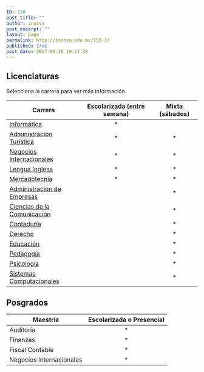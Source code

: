 ```yaml
---
ID: 150
post_title: ""
author: innova
post_excerpt: ""
layout: page
permalink: http://innova.edu.mx/150-2/
published: true
post_date: 2017-06-10 19:21:38
---
```

## Licenciaturas

Selecciona la carrera para ver más información.

Carrera | Escolarizada (entre semana) | Mixta (sábados)
--|:--:|:--:
<a href="http://innova.edu.mx/licenciatura-en-informatica/">Informática</a> | * |
<a href="http://innova.edu.mx/licenciatura-en-administracion-turistica/">Administración Turística</a> | * | *
<a href="http://innova.edu.mx/licenciatura-en-negocios-internacionales/">Negocios Internacionales</a> | * | *
<a href="http://innova.edu.mx/licenciatura-en-lengua-inglesa/">Lengua Inglesa</a> | * | *
<a href="http://innova.edu.mx/licenciatura-en-mercadotecnia/">Mercadotecnia</a> | * | *
<a href="http://innova.edu.mx/licenciatura-en-administracion-de-empresas/">Administración de Empresas</a> | | *
<a href="http://innova.edu.mx/licenciatura-en-ciencias-de-la-comunicacion/">Ciencias de la Comunicación</a> | | *
<a href="http://innova.edu.mx/licenciatura-en-contaduria/">Contaduría</a> | | *
<a href="http://innova.edu.mx/licenciatura-en-derecho/">Derecho</a> | | *
<a href="http://innova.edu.mx/licenciatura-en-educacion/">Educación</a> | | *
<a href="http://innova.edu.mx/licenciatura-en-pedagogia/">Pedagogía</a> | | *
<a href="http://innova.edu.mx/licenciatura-en-psicologia/">Psicología</a> | | *
<a href="http://innova.edu.mx/licenciatura-en-sistemas-computacionales/">Sistemas Computacionales</a> | | *

## Posgrados

Maestría | Escolarizada o Presencial
---|:---:
Auditoría | *
Finanzas | *
Fiscal Contable | *
Negocios Internacionales | *